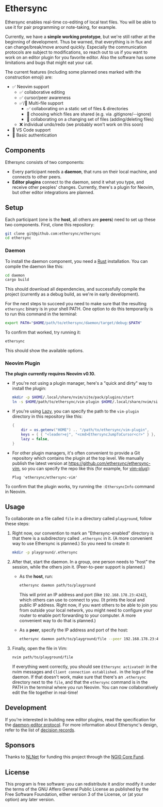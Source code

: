 # Ethersync

Ethersync enables real-time co-editing of local text files. You will be able to use it for pair programming or note-taking, for example.

Currently, we have a **simple working prototype**, but we're still rather at the beginning of development.
Thus be warned, that everything is in flux and can change/break/move around quickly.
Especially the communication protocols are subject to modifications, so reach out to us if you want to
work on an editor plugin for you favorite editor.
Also the software has some limitations and bugs that might eat your cat.

The current features (including some planned ones marked with the construction emoji) are:

- ✅ Neovim support
  - ✅ collaborative editing
  - ✅ cursor/peer awareness
  - ✅/🚧 Multi-file support
    - ✅ collaborating on a static set of files & directories
    - 🚧 choosing which files are shared (e.g. via .gitignore/--ignore)
    - 🚧 collaborating on a changing set of files (adding/deleting files)
  - ❌ individual undo/redo (we probably won't work on this soon)
- 🚧 VS Code support
- 🚧 Basic authentication

## Components

Ethersync consists of two components:

- Every participant needs a **daemon**, that runs on their local machine, and connects to other peers.
- **Editor plugins** connect to the daemon, send it what you type, and receive other peoples' changes.
  Currently, there's a plugin for Neovim, but other editor integrations are planned.

## Setup

Each participant (one is the **host**, all others are **peers**) need to set up these two components.
First, clone this repository:

```bash
git clone git@github.com:ethersync/ethersync
cd ethersync
```

### Daemon

To install the daemon component, you need a [Rust](https://www.rust-lang.org) installation. You can compile the daemon like this:

```bash
cd daemon
cargo build
```

This should download all dependencies, and successfully compile the project (currently as a debug build, as we're in early development).

For the next steps to succeed you need to make sure that the resulting `ethersync` binary is in your shell PATH.
One option to do this temporarily is to run this command in the terminal:

```bash
export PATH="$HOME/path/to/ethersync/daemon/target/debug:$PATH"
```

To confirm that worked, try running it:

```bash
ethersync
```

This should show the available options.

### Neovim Plugin

**The plugin currently requires Neovim v0.10.**

- If you're not using a plugin manager, here's a "quick and dirty" way to install the plugin:

    ```bash
    mkdir -p $HOME/.local/share/nvim/site/pack/plugins/start
    ln -s $HOME/path/to/ethersync/vim-plugin $HOME/.local/share/nvim/site/pack/plugins/start/ethersync
    ```

- If you're using [Lazy](https://github.com/folke/lazy.nvim), you can specify the path to the `vim-plugin` directory in this repository like this:

    ```lua
    {
        dir = os.getenv("HOME") .. "/path/to/ethersync/vim-plugin",
        keys = { { "<leader>ej", "<cmd>EthersyncJumpToCursor<cr>" } },
        lazy = false,
    }
    ```

- For other plugin managers, it's often convenient to provide a Git repository which contains the plugin at the top level.
We manually publish the latest version at <https://github.com/ethersync/ethersync-vim>, so you can specify the repo like this (for example, for [vim-plug](https://github.com/junegunn/vim-plug)):

    ```vim
    Plug 'ethersync/ethersync-vim'
    ```

To confirm that the plugin works, try running the `:EthersyncInfo` command in Neovim.

## Usage

To collaborate on a file called `file` in a directory called `playground`, follow these steps:

1. Right now, our convention to mark an "Ethersync-enabled" directory is that there is a subdirectory called `.ethersync` in it. (A more convenient way to use Ethersync is planned.) So you need to create it:

    ```bash
    mkdir -p playground/.ethersync
    ```

2. After that, start the daemon. In a group, one person needs to "host" the session, while the others join it. (Peer-to-peer support is planned.)

    - As the **host**, run:

        ```bash
        ethersync daemon path/to/playground
        ```

        This will print an IP address and port (like `192.168.178.23:4242`), which others can use to connect to you. (It prints the local and public IP address. Right now, if you want others to be able to join you from outside your local network, you might need to configure your router to enable port forwarding to your computer. A more convenient way to do that is planned.)

    - As a **peer**, specify the IP address and port of the host:

        ```bash
        ethersync daemon path/to/playground/file --peer 192.168.178.23:4242
        ```

3. Finally, open the file in Vim:

    ```bash
    nvim path/to/playground/file
    ```

    If everything went correctly, you should see `Ethersync activated!` in the nvim messages and `Client connection established.` in the logs of the daemon.
    If that doesn't work, make sure that there's an `.ethersync` directory next to the `file`, and that the `ethersync` command is in the PATH in the terminal where you run Neovim.
    You can now collaboratively edit the file together in real-time!

## Development

If you're interested in building new editor plugins, read the specification for the [daemon-editor protocol](/docs/editor-plugin-dev-guide.md). For more information about Ethersync's design, refer to the list of [decision records](docs/decisions/).

## Sponsors

Thanks to [NLNet](https://nlnet.nl) for funding this project through the [NGI0 Core Fund](https://nlnet.nl/core/).

## License

This program is free software: you can redistribute it and/or modify it under the terms of the GNU Affero General Public License as published by the Free Software Foundation, either version 3 of the License, or (at your option) any later version.
